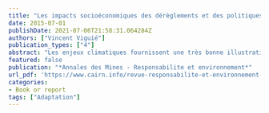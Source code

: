 ```yaml
---
title: "Les impacts socioéconomiques des dérèglements et des politiques climatiques"
date: 2015-07-01
publishDate: 2021-07-06T21:58:31.064284Z
authors: ["Vincent Viguié"]
publication_types: ["4"]
abstract: "Les enjeux climatiques fournissent une très bonne illustration des tensions entre la lutte contre les inégalités sociales et les luttes contre les inégalités environnementales. Pourtant, quand on y regarde de plus près, le schéma est plus compliqué que cela. Tout d’abord, tout dépend de l’échelle des temps sur laquelle on se situe. À long terme, en effet, les impacts que l’on cherche à éviter à court terme n’en seraient pas moins créateurs d’inégalités, et l’inaction n’en est donc pas plus justifiable. De plus, à court terme, de nombreux mécanismes de compensation et d’ajustement peuvent être mis en place et, de manière générale, une progressivité dans la mise en place de mesures au fil du temps est le meilleur levier pour atténuer ce conflit."
featured: false
publication: "*Annales des Mines - Responsabilite et environnement*"
url_pdf: 'https://www.cairn.info/revue-responsabilite-et-environnement-2015-3-page-68.htm'
categories:
- Book or report
tags: ["Adaptation"]
---
```


